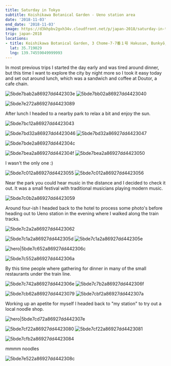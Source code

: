 ```yaml
---
title: Saturday in Tokyo
subtitle: Koishikawa Botanical Garden - Ueno station area
date: '2018-11-03'
end_date: '2018-11-03'
image: https://d3khpbv2gxh34v.cloudfront.net/p/japan-2018/saturday-in-tokyo/5bde7d142a86927dd4423087.jpg
trip: japan-2018
locations:
- title: Koishikawa Botanical Garden, 3 Chome-7-7番１号 Hakusan, Bunkyō, Tokyo, Japan
  lat: 35.719029
  lng: 139.74559049999993
---
```


In most previous trips I started the day early and was tired around dinner, but this time I want to explore the city by night more so I took it easy today and set out around lunch, which was a sandwich and coffee at Doutor, a cafe chain.

![5bde7bab2a86927dd442303e](https://d3khpbv2gxh34v.cloudfront.net/p/japan-2018/saturday-in-tokyo/5bde7baf2a86927dd442303f.jpg "1.5")
![5bde7bb02a86927dd4423040](https://d3khpbv2gxh34v.cloudfront.net/p/japan-2018/saturday-in-tokyo/5bde7bb12a86927dd4423041.jpg "0.91")

![5bde7e272a86927dd4423089](https://d3khpbv2gxh34v.cloudfront.net/p/japan-2018/saturday-in-tokyo/5bde7e312a86927dd442308b.jpg "1.777")

After lunch I headed to a nearby park to relax a bit and enjoy the sun.

![5bde7bc12a86927dd4423043](https://d3khpbv2gxh34v.cloudfront.net/p/japan-2018/saturday-in-tokyo/5bde7bd72a86927dd4423048.jpg "1.5")

![5bde7bd32a86927dd4423046](https://d3khpbv2gxh34v.cloudfront.net/p/japan-2018/saturday-in-tokyo/5bde7bda2a86927dd442304b.jpg "1.5")
![5bde7bd32a86927dd4423047](https://d3khpbv2gxh34v.cloudfront.net/p/japan-2018/saturday-in-tokyo/5bde7bd72a86927dd442304a.jpg "1.5")

![5bde7bde2a86927dd442304c](https://d3khpbv2gxh34v.cloudfront.net/p/japan-2018/saturday-in-tokyo/5bde7be32a86927dd442304e.jpg "1.5")

![5bde7bea2a86927dd442304f](https://d3khpbv2gxh34v.cloudfront.net/p/japan-2018/saturday-in-tokyo/5bde7bfd2a86927dd4423054.jpg "1.5")
![5bde7bea2a86927dd4423050](https://d3khpbv2gxh34v.cloudfront.net/p/japan-2018/saturday-in-tokyo/5bde7bed2a86927dd4423051.jpg "1.5")

I wasn't the only one :)

![5bde7c012a86927dd4423055](https://d3khpbv2gxh34v.cloudfront.net/p/japan-2018/saturday-in-tokyo/5bde7c1c2a86927dd442305f.jpg "1.5")
![5bde7c012a86927dd4423056](https://d3khpbv2gxh34v.cloudfront.net/p/japan-2018/saturday-in-tokyo/5bde7c272a86927dd4423061.jpg "1.5")

Near the park you could hear music in the distance and I decided to check it out. It was a small festival with traditional musicians playing modern music. 

![5bde7c0b2a86927dd4423059](https://d3khpbv2gxh34v.cloudfront.net/p/japan-2018/saturday-in-tokyo/5bde7c182a86927dd442305c.jpg "1.5")

Around four-ish I headed back to the hotel to process some photo's before heading out to Ueno station in the evening where I walked along the train tracks.

![5bde7c2a2a86927dd4423062](https://d3khpbv2gxh34v.cloudfront.net/p/japan-2018/saturday-in-tokyo/5bde7c3e2a86927dd4423067.jpg "1.5")

![5bde7c1a2a86927dd442305d](https://d3khpbv2gxh34v.cloudfront.net/p/japan-2018/saturday-in-tokyo/5bde7c2c2a86927dd4423063.jpg "1.5")
![5bde7c1a2a86927dd442305e](https://d3khpbv2gxh34v.cloudfront.net/p/japan-2018/saturday-in-tokyo/5bde7c342a86927dd4423064.jpg "1.5")

![hero|5bde7c652a86927dd442306c](https://d3khpbv2gxh34v.cloudfront.net/p/japan-2018/saturday-in-tokyo/5bde7c652a86927dd442306c.jpg "1.5")

![5bde7c552a86927dd442306a](https://d3khpbv2gxh34v.cloudfront.net/p/japan-2018/saturday-in-tokyo/5bde7c6f2a86927dd442306d.jpg "1.5")

By this time people where gathering for dinner in many of the small restaurants under the train line.

![5bde7c742a86927dd442306e](https://d3khpbv2gxh34v.cloudfront.net/p/japan-2018/saturday-in-tokyo/5bde7c942a86927dd4423074.jpg "1.5")
![5bde7c7b2a86927dd442306f](https://d3khpbv2gxh34v.cloudfront.net/p/japan-2018/saturday-in-tokyo/5bde7c842a86927dd4423070.jpg "1.006")

![5bde7cb62a86927dd4423079](https://d3khpbv2gxh34v.cloudfront.net/p/japan-2018/saturday-in-tokyo/5bde7cc82a86927dd442307c.jpg "1.5")
![5bde7cbf2a86927dd442307a](https://d3khpbv2gxh34v.cloudfront.net/p/japan-2018/saturday-in-tokyo/5bde7cc82a86927dd442307d.jpg "0.667")

Working up an apetite for myself I headed back to "my station" to try out a local noodle shop.

![hero|5bde7cd72a86927dd442307e](https://d3khpbv2gxh34v.cloudfront.net/p/japan-2018/saturday-in-tokyo/5bde7cd72a86927dd442307e.jpg "1.344")

![5bde7cf22a86927dd4423080](https://d3khpbv2gxh34v.cloudfront.net/p/japan-2018/saturday-in-tokyo/5bde7cfc2a86927dd4423085.jpg "1.5")
![5bde7cf22a86927dd4423081](https://d3khpbv2gxh34v.cloudfront.net/p/japan-2018/saturday-in-tokyo/5bde7cf82a86927dd4423083.jpg "1.5")

![5bde7cfb2a86927dd4423084](https://d3khpbv2gxh34v.cloudfront.net/p/japan-2018/saturday-in-tokyo/5bde7d092a86927dd4423086.jpg "1.5")

mmmm noodles

![5bde7e522a86927dd442308c](https://d3khpbv2gxh34v.cloudfront.net/p/japan-2018/saturday-in-tokyo/5bde7e5a2a86927dd442308d.jpg "1.777")

